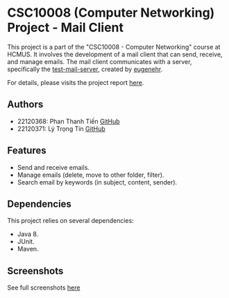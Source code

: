 # CSC10008 (Computer Networking) Project - Mail Client

This project is a part of the "CSC10008 - Computer Networking" course at HCMUS. It involves the development of a mail client that can send, receive, and manage emails. The mail client communicates with a server, specifically the [test-mail-server](https://github.com/eugenehr/test-mail-server), created by [eugenehr](https://github.com/eugenehr).

For details, please visits the project report [here](./report.md).

## Authors

- 22120368: Phan Thanh Tiến [GitHub](https://github.com/tien4112004)
- 22120371: Lý Trọng Tín [GitHub](https://github.com/LyTrTi)

## Features

- Send and receive emails.
- Manage emails (delete, move to other folder, filter).
- Search email by keywords (in subject, content, sender).

## Dependencies

This project relies on several dependencies:

- Java 8.
- JUnit.
- Maven.

## Screenshots

See full screenshots [here](./screenshots/)
